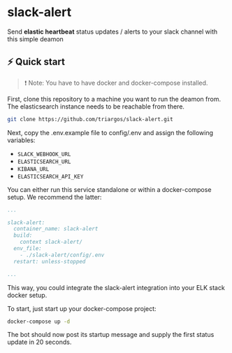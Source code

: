 
# slack-alert
Send **elastic heartbeat** status updates / alerts to your slack channel with this simple deamon

## ⚡️ Quick start
> ❗️ Note: You have to have docker and docker-compose installed.

First, clone this repository to a machine you want to run the deamon from. The elasticsearch instance needs to be reachable from there.


```bash
git clone https://github.com/triargos/slack-alert.git
```

Next, copy the .env.example file to config/.env and assign the following variables:
- ```SLACK_WEBHOOK_URL```
- ```ELASTICSEARCH_URL```
- ```KIBANA_URL```
- ```ELASTICSEARCH_API_KEY```


You can either run this service standalone or within a docker-compose setup. We recommend the latter:

```yaml
...

slack-alert: 
  container_name: slack-alert
  build:
    context slack-alert/
  env_file:
    - ./slack-alert/config/.env
  restart: unless-stopped

...
```
This way, you could integrate the slack-alert integration into your ELK stack docker setup.

To start, just start up your docker-compose project:

```bash
docker-compose up -d
```

The bot should now post its startup message and supply the first status update in 20 seconds.

